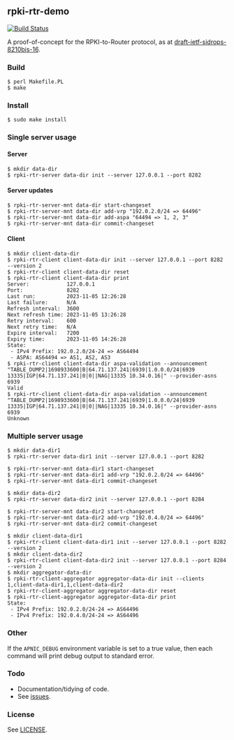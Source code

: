 ## rpki-rtr-demo

[![Build Status](https://github.com/APNIC-net/rpki-rtr-demo/actions/workflows/build.yml/badge.svg)](https://github.com/APNIC-net/rpki-rtr-demo/actions)

A proof-of-concept for the RPKI-to-Router protocol, as at
[draft-ietf-sidrops-8210bis-16](https://www.ietf.org/archive/id/draft-ietf-sidrops-8210bis-16.txt).

### Build

    $ perl Makefile.PL
    $ make

### Install

    $ sudo make install

### Single server usage

#### Server

    $ mkdir data-dir
    $ rpki-rtr-server data-dir init --server 127.0.0.1 --port 8282

#### Server updates

    $ rpki-rtr-server-mnt data-dir start-changeset
    $ rpki-rtr-server-mnt data-dir add-vrp "192.0.2.0/24 => 64496"
    $ rpki-rtr-server-mnt data-dir add-aspa "64494 => 1, 2, 3"
    $ rpki-rtr-server-mnt data-dir commit-changeset

#### Client

    $ mkdir client-data-dir
    $ rpki-rtr-client client-data-dir init --server 127.0.0.1 --port 8282 --version 2
    $ rpki-rtr-client client-data-dir reset
    $ rpki-rtr-client client-data-dir print
    Server:            127.0.0.1
    Port:              8282
    Last run:          2023-11-05 12:26:28
    Last failure:      N/A
    Refresh interval:  3600
    Next refresh time: 2023-11-05 13:26:28
    Retry interval:    600
    Next retry time:   N/A
    Expire interval:   7200
    Expiry time:       2023-11-05 14:26:28
    State:
     - IPv4 Prefix: 192.0.2.0/24-24 => AS64494
     - ASPA: AS64494 => AS1, AS2, AS3
    $ rpki-rtr-client client-data-dir aspa-validation --announcement "TABLE_DUMP2|1698933600|B|64.71.137.241|6939|1.0.0.0/24|6939 13335|IGP|64.71.137.241|0|0||NAG|13335 10.34.0.16|" --provider-asns 6939
    Valid
    $ rpki-rtr-client client-data-dir aspa-validation --announcement "TABLE_DUMP2|1698933600|B|64.71.137.241|6939|1.0.0.0/24|6939 13335|IGP|64.71.137.241|0|0||NAG|13335 10.34.0.16|" --provider-asns 6939
    Unknown

### Multiple server usage

    $ mkdir data-dir1
    $ rpki-rtr-server data-dir1 init --server 127.0.0.1 --port 8282

    $ rpki-rtr-server-mnt data-dir1 start-changeset
    $ rpki-rtr-server-mnt data-dir1 add-vrp "192.0.2.0/24 => 64496"
    $ rpki-rtr-server-mnt data-dir1 commit-changeset

    $ mkdir data-dir2
    $ rpki-rtr-server data-dir2 init --server 127.0.0.1 --port 8284

    $ rpki-rtr-server-mnt data-dir2 start-changeset
    $ rpki-rtr-server-mnt data-dir2 add-vrp "192.0.4.0/24 => 64496"
    $ rpki-rtr-server-mnt data-dir2 commit-changeset

    $ mkdir client-data-dir1
    $ rpki-rtr-client client-data-dir1 init --server 127.0.0.1 --port 8282 --version 2
    $ mkdir client-data-dir2
    $ rpki-rtr-client client-data-dir2 init --server 127.0.0.1 --port 8284 --version 2
    $ mkdir aggregator-data-dir
    $ rpki-rtr-client-aggregator aggregator-data-dir init --clients 1,client-data-dir1,1,client-data-dir2
    $ rpki-rtr-client-aggregator aggregator-data-dir reset
    $ rpki-rtr-client-aggregator aggregator-data-dir print
    State:
     - IPv4 Prefix: 192.0.2.0/24-24 => AS64496
     - IPv4 Prefix: 192.0.4.0/24-24 => AS64496

### Other

If the `APNIC_DEBUG` environment variable is set to a true value, then
each command will print debug output to standard error.

### Todo

 - Documentation/tidying of code.
 - See [issues](https://github.com/APNIC-net/rpki-rtr-demo/issues).

### License

See [LICENSE](./LICENSE).
